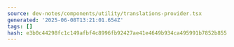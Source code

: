 ```yaml
---
source: dev-notes/components/utility/translations-provider.tsx
generated: '2025-06-08T13:21:01.654Z'
tags: []
hash: e3b0c44298fc1c149afbf4c8996fb92427ae41e4649b934ca495991b7852b855
---
```



